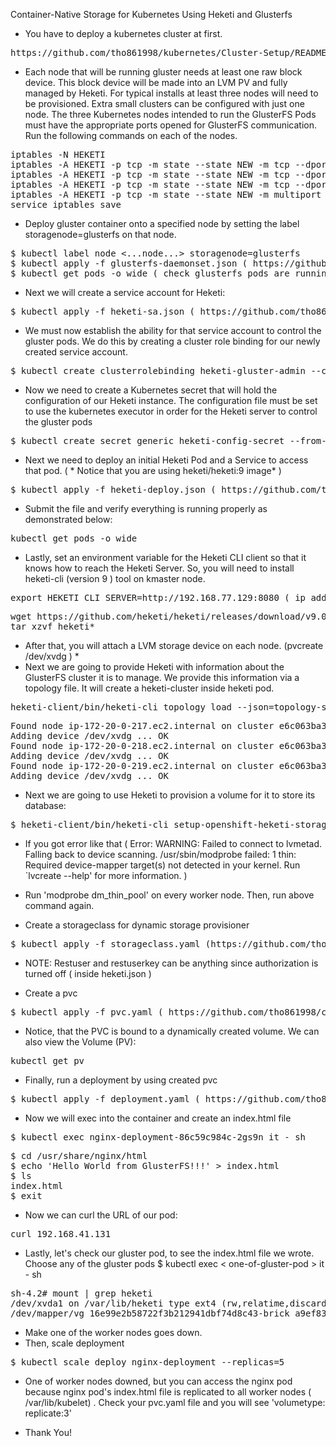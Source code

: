 Container-Native Storage for Kubernetes Using Heketi and Glusterfs
* You have to deploy a kubernetes cluster at first.
<pre>
https://github.com/tho861998/kubernetes/Cluster-Setup/README.md
</pre>
* Each node that will be running gluster needs at least one raw block device. This block device will be made into an LVM PV and fully managed by Heketi. For typical installs at least three nodes will need to be provisioned. Extra small clusters can be configured with just one node. The three Kubernetes nodes intended to run the GlusterFS Pods must have the appropriate ports opened for GlusterFS communication. Run the following commands on each of the nodes.
<pre>
iptables -N HEKETI
iptables -A HEKETI -p tcp -m state --state NEW -m tcp --dport 24007 -j ACCEPT
iptables -A HEKETI -p tcp -m state --state NEW -m tcp --dport 24008 -j ACCEPT
iptables -A HEKETI -p tcp -m state --state NEW -m tcp --dport 2222 -j ACCEPT
iptables -A HEKETI -p tcp -m state --state NEW -m multiport --dports 49152:49251 -j ACCEPT
service iptables save
</pre>
* Deploy gluster container onto a specified node by setting the label storagenode=glusterfs on that node.
<pre>
$ kubectl label node <...node...> storagenode=glusterfs
$ kubectl apply -f glusterfs-daemonset.json ( https://github.com/tho861998/containerize-storage-kubernetes-heketi/blob/main/glusterfs-daemonset.json )
$ kubectl get pods -o wide ( check glusterfs pods are running or not )
</pre>
* Next we will create a service account for Heketi:
<pre>
$ kubectl apply -f heketi-sa.json ( https://github.com/tho861998/containerize-storage-kubernetes-heketi/blob/main/heketi-sa.json )
</pre>
* We must now establish the ability for that service account to control the gluster pods. We do this by creating a cluster role binding for our newly created service account.
<pre>
$ kubectl create clusterrolebinding heketi-gluster-admin --clusterrole=edit --serviceaccount=default:heketi-service-account
</pre>
* Now we need to create a Kubernetes secret that will hold the configuration of our Heketi instance. The configuration file must be set to use the kubernetes executor in order for the Heketi server to control the gluster pods
<pre>
$ kubectl create secret generic heketi-config-secret --from-file=./heketi.json ( https://github.com/tho861998/containerize-storage-kubernetes-heketi/blob/main/heketi.json )
</pre>
* Next we need to deploy an initial Heketi Pod and a Service to access that pod. ( * Notice that you are using heketi/heketi:9 image* )
<pre>
$ kubectl apply -f heketi-deploy.json ( https://github.com/tho861998/containerize-storage-kubernetes-heketi/blob/main/heketi-deploy.json )
</pre>
* Submit the file and verify everything is running properly as demonstrated below:
<pre>
kubectl get pods -o wide
</pre>
* Lastly, set an environment variable for the Heketi CLI client so that it knows how to reach the Heketi Server. So, you will need to install heketi-cli (version 9 ) tool on kmaster node.
<pre>
export HEKETI_CLI_SERVER=http://192.168.77.129:8080 ( ip address is pod/deploy-heketi-584757cc46-c95nb )
</pre>
<pre>
wget https://github.com/heketi/heketi/releases/download/v9.0.0/heketi-client-v9.0.0.linux.amd64.tar.gz
tar xzvf heketi*
</pre>
* After that, you will attach a LVM storage device on each node. (pvcreate /dev/xvdg ) *
* Next we are going to provide Heketi with information about the GlusterFS cluster it is to manage. We provide this information via a topology file. It will create a heketi-cluster inside heketi pod.
<pre>
heketi-client/bin/heketi-cli topology load --json=topology-sample.json ( https://github.com/tho861998/containerize-storage-kubernetes-heketi/blob/main/topology-sample.json )
</pre>
<pre>
Found node ip-172-20-0-217.ec2.internal on cluster e6c063ba398f8e9c88a6ed720dc07dd2
Adding device /dev/xvdg ... OK
Found node ip-172-20-0-218.ec2.internal on cluster e6c063ba398f8e9c88a6ed720dc07dd2
Adding device /dev/xvdg ... OK
Found node ip-172-20-0-219.ec2.internal on cluster e6c063ba398f8e9c88a6ed720dc07dd2
Adding device /dev/xvdg ... OK
</pre>
* Next we are going to use Heketi to provision a volume for it to store its database:
<pre>
$ heketi-client/bin/heketi-cli setup-openshift-heketi-storage
</pre>
* If you got error like that ( Error: WARNING: Failed to connect to lvmetad. Falling back to device scanning.
/usr/sbin/modprobe failed: 1
thin: Required device-mapper target(s) not detected in your kernel.
Run `lvcreate --help' for more information. )

* Run 'modprobe dm_thin_pool' on every worker node. Then, run above command again.

* Create a storageclass for dynamic storage provisioner
<pre>
$ kubectl apply -f storageclass.yaml (https://github.com/tho861998/containerize-storage-kubernetes-heketi/blob/main/storageclass.yaml )
</pre>
* NOTE: Restuser and restuserkey can be anything since authorization is turned off ( inside heketi.json )

* Create a pvc
<pre>
$ kubectl apply -f pvc.yaml ( https://github.com/tho861998/containerize-storage-kubernetes-heketi/blob/main/pvc.yaml )
</pre>
* Notice, that the PVC is bound to a dynamically created volume. We can also view the Volume (PV):
<pre>
kubectl get pv
</pre>
* Finally, run a deployment by using created pvc
<pre>
$ kubectl apply -f deployment.yaml ( https://github.com/tho861998/containerize-storage-kubernetes-heketi/blob/main/deployment.yaml )
</pre>

* Now we will exec into the container and create an index.html file
<pre>
$ kubectl exec nginx-deployment-86c59c984c-2gs9n it - sh
</pre>
<pre>
$ cd /usr/share/nginx/html
$ echo 'Hello World from GlusterFS!!!' > index.html
$ ls
index.html
$ exit
</pre>
* Now we can curl the URL of our pod:
<pre>
curl 192.168.41.131
</pre>
* Lastly, let's check our gluster pod, to see the index.html file we wrote. Choose any of the gluster pods
$ kubectl exec < one-of-gluster-pod > it - sh
<pre>
sh-4.2# mount | grep heketi
/dev/xvda1 on /var/lib/heketi type ext4 (rw,relatime,discard)
/dev/mapper/vg_16e99e2b58722f3b212941dbf74d8c43-brick_a9ef831b809d8947ed0ba3faedc0fa58 on /var/lib/heketi/mounts/vg_16e99e2b58722f3b212941dbf74d8c43/brick_a9ef831b809d8947ed0ba3faedc0fa58 type xfs (rw,noatime,nouuid,attr2,inode64,logbufs=8,logbsize=128k,sunit=256,swidth=512,noquota)
</pre>
* Make one of the worker nodes goes down.
* Then, scale deployment
<pre>
$ kubectl scale deploy nginx-deployment --replicas=5
</pre>
* One of worker nodes downed, but you can access the nginx pod because nginx pod's index.html file is replicated to all worker nodes ( /var/lib/kubelet) . Check your pvc.yaml file and you will see 'volumetype: replicate:3'

* Thank You!

